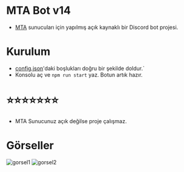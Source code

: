 # MTA Bot v14
- [MTA](https://multitheftauto.com/) sunucuları için yapılmış açık kaynaklı bir Discord bot projesi.

# Kurulum
- [config.json](https://github.com/sqarlex/mta-bot-v14/blob/main/config.json)'daki boşlukları doğru bir şekilde doldur.`
- Konsolu aç ve `npm run start` yaz. Botun artık hazır.

# ⭐⭐⭐⭐⭐⭐⭐
- MTA Sunucunuz açık değilse proje çalışmaz.

# Görseller
![gorsel1](https://user-images.githubusercontent.com/86950179/224495541-66f3b4bd-7827-4601-8c18-6bbf6518e64a.png)
![gorsel2](https://user-images.githubusercontent.com/86950179/224495543-cb6cc59e-8311-4dc5-a922-a42113f35261.png)
